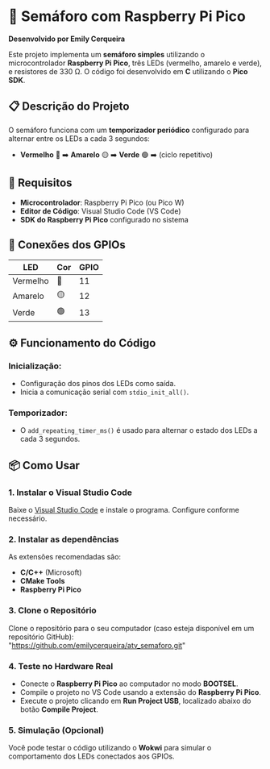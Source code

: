 # 🚦 Semáforo com Raspberry Pi Pico 

**Desenvolvido por Emily Cerqueira**

Este projeto implementa um **semáforo simples** utilizando o microcontrolador **Raspberry Pi Pico**, três LEDs (vermelho, amarelo e verde), e resistores de 330 Ω. O código foi desenvolvido em **C** utilizando o **Pico SDK**.

## 📋 Descrição do Projeto

O semáforo funciona com um **temporizador periódico** configurado para alternar entre os LEDs a cada 3 segundos:

- **Vermelho** 🔴 ➡️ **Amarelo** 🟡 ➡️ **Verde** 🟢 ➡️ (ciclo repetitivo)

## 🚀 Requisitos

- **Microcontrolador**: Raspberry Pi Pico (ou Pico W)
- **Editor de Código**: Visual Studio Code (VS Code)
- **SDK do Raspberry Pi Pico** configurado no sistema

## 🔌 Conexões dos GPIOs

| LED       | Cor    | GPIO |
|-----------|--------|------|
| Vermelho  | 🔴     | 11   |
| Amarelo   | 🟡     | 12   |
| Verde     | 🟢     | 13   |

## ⚙️ Funcionamento do Código

### **Inicialização:**

- Configuração dos pinos dos LEDs como saída.
- Inicia a comunicação serial com `stdio_init_all()`.

### **Temporizador:**

- O `add_repeating_timer_ms()` é usado para alternar o estado dos LEDs a cada 3 segundos.


## 📦 Como Usar

### **1. Instalar o Visual Studio Code**  
Baixe o [Visual Studio Code](https://code.visualstudio.com/) e instale o programa. Configure conforme necessário.

### **2. Instalar as dependências**  
As extensões recomendadas são:
- **C/C++** (Microsoft)
- **CMake Tools**
- **Raspberry Pi Pico**
  
### **3. Clone o Repositório**  
Clone o repositório para o seu computador (caso esteja disponível em um repositório GitHub):  
"https://github.com/emilycerqueira/atv_semaforo.git"

### **4. Teste no Hardware Real**  
- Conecte o **Raspberry Pi Pico** ao computador no modo **BOOTSEL**.
- Compile o projeto no VS Code usando a extensão do **Raspberry Pi Pico**.
- Execute o projeto clicando em **Run Project USB**, localizado abaixo do botão **Compile Project**.

### **5. Simulação (Opcional)**  
Você pode testar o código utilizando o **Wokwi** para simular o comportamento dos LEDs conectados aos GPIOs.
